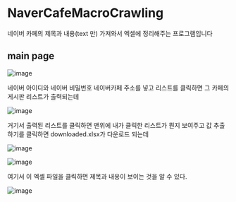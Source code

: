 # NaverCafeMacroCrawling

네이버 카페의 제목과 내용(text 만) 가져와서 엑셀에 정리해주는 프로그램입니다


## main page

![image](https://github.com/choipaco/NaverCafeMacroCrawling/assets/102346667/ee5ffdb8-5859-4d51-8a1d-8fe1d928b29b)



네이버 아이디와 네이버 비밀번호 네이버카페 주소를 넣고 리스트를 클릭하면 그 카페의 게시판 리스트가 출력되는데 

![image](https://github.com/choipaco/NaverCafeMacroCrawling/assets/102346667/a49cf453-273f-4881-9ce6-7d0e59694d97)

거기서 출력된 리스트를 클릭하면 맨위에 내가 클릭한 리스트가 뭔지 보여주고 값 추출하기를 클릭하면 downloaded.xlsx가 다운로드 되는데

![image](https://github.com/choipaco/NaverCafeMacroCrawling/assets/102346667/c0c0128e-3216-4fb6-9de9-8ee88efa508e)

![image](https://github.com/choipaco/NaverCafeMacroCrawling/assets/102346667/c6012eb6-8217-473f-aac5-8a2085181e9d)

여기서 이 엑셀 파일을 클릭하면 제목과 내용이 보이는 것을 알 수 있다.

![image](https://github.com/choipaco/NaverCafeMacroCrawling/assets/102346667/64d58cd8-4f47-47a5-9cfa-1885c71f0a71)


